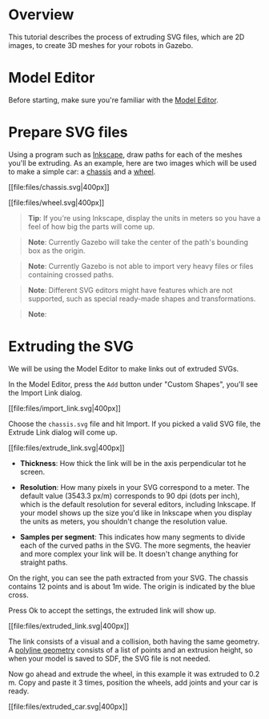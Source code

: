 # Overview

This tutorial describes the process of extruding SVG files, which are 2D images, to create 3D meshes for your robots in Gazebo.

# Model Editor

Before starting, make sure you're familiar with the [Model Editor](http://gazebosim.org/tutorials?tut=model_editor).

# Prepare SVG files

Using a program such as [Inkscape](https://inkscape.org/), draw paths for each of the meshes you'll be extruding. As an example, here are two images which will be used to make a simple car: a [chassis](https://bitbucket.org/osrf/gazebo_tutorials/raw/default/extrude_svg/files/chassis.svg) and a [wheel](https://bitbucket.org/osrf/gazebo_tutorials/raw/default/extrude_svg/files/wheel.svg).

[[file:files/chassis.svg|400px]]

[[file:files/wheel.svg|400px]]

> **Tip**: If you're using Inkscape, display the units in meters so you have a feel of how big the parts will come up.

> **Note**: Currently Gazebo will take the center of the path's bounding box as the origin.

> **Note**: Currently Gazebo is not able to import very heavy files or files containing crossed paths.

> **Note**: Different SVG editors might have features which are not supported, such as special ready-made shapes and transformations.

> **Note**:

# Extruding the SVG

We will be using the Model Editor to make links out of extruded SVGs.

In the Model Editor, press the `Add` button under "Custom Shapes", you'll see the Import Link dialog.

[[file:files/import_link.svg|400px]]

Choose the `chassis.svg` file and hit Import. If you picked a valid SVG file, the Extrude Link dialog will come up.

[[file:files/extrude_link.svg|400px]]

* **Thickness**: How thick the link will be in the axis perpendicular tot he screen.

* **Resolution**: How many pixels in your SVG correspond to a meter. The default value (3543.3 px/m) corresponds to 90 dpi (dots per inch), which is the default resolution for several editors, including Inkscape. If your model shows up the size you'd like in Inkscape when you display the units as meters, you shouldn't change the resolution value.

* **Samples per segment**: This indicates how many segments to divide each of the curved paths in the SVG. The more segments, the heavier and more complex your link will be. It doesn't change anything for straight paths.

On the right, you can see the path extracted from your SVG. The chassis contains 12 points and is about 1m wide. The origin is indicated by the blue cross.

Press Ok to accept the settings, the extruded link will show up.

[[file:files/extruded_link.svg|400px]]

The link consists of a visual and a collision, both having the same geometry. A [polyline geometry](http://sdformat.org/spec?ver=1.5&elem=geometry#geometry_polyline) consists of a list of points and an extrusion height, so when your model is saved to SDF, the SVG file is not needed.

Now go ahead and extrude the wheel, in this example it was extruded to 0.2 m. Copy and paste it 3 times, position the wheels, add joints and your car is ready.

[[file:files/extruded_car.svg|400px]]

